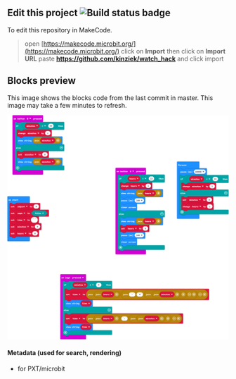 
## Edit this project ![Build status badge](https://github.com/kinziek/watch_hack/workflows/MakeCode/badge.svg)

To edit this repository in MakeCode.

> open [https://makecode.microbit.org/](https://makecode.microbit.org/)
> click on **Import** then click on **Import URL**
> paste **https://github.com/kinziek/watch_hack** and click import

## Blocks preview

This image shows the blocks code from the last commit in master.
This image may take a few minutes to refresh.

![A rendered view of the blocks](https://github.com/kinziek/watch_hack/raw/master/.github/makecode/blocks.png)

#### Metadata (used for search, rendering)

* for PXT/microbit
<script src="https://makecode.com/gh-pages-embed.js"></script><script>makeCodeRender("{{ site.makecode.home_url }}", "{{ site.github.owner_name }}/{{ site.github.repository_name }}");</script>
